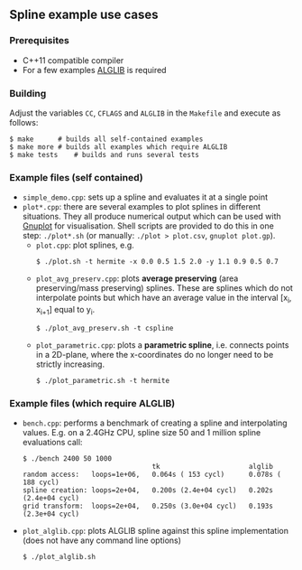 ## Spline example use cases

### Prerequisites
* C++11 compatible compiler
* For a few examples [ALGLIB](https://www.alglib.net/) is required

### Building
Adjust the variables `CC`, `CFLAGS` and `ALGLIB` in the `Makefile` and
execute as follows:
```
$ make 		# builds all self-contained examples
$ make more	# builds all examples which require ALGLIB
$ make tests	# builds and runs several tests
```

### Example files (self contained)

* `simple_demo.cpp`: sets up a spline and evaluates it at a single point
* `plot*.cpp`: there are several examples to plot splines in different situations.
	They all produce numerical output which can be used with [Gnuplot](http://www.gnuplot.info/) for visualisation. Shell scripts are provided to do this in one step: `./plot*.sh` (or manually: `./plot > plot.csv`, `gnuplot plot.gp`).
  * `plot.cpp`: plot splines, e.g.
	```
	$ ./plot.sh -t hermite -x 0.0 0.5 1.5 2.0 -y 1.1 0.9 0.5 0.7
	```
  * `plot_avg_preserv.cpp`: plots **average preserving** (area preserving/mass preserving) splines. These are splines which do not interpolate points but which have an average value in the interval [x<sub>i</sub>, x<sub>i+1</sub>] equal to y<sub>i</sub>.
	```
	$ ./plot_avg_preserv.sh -t cspline 
	```
  * `plot_parametric.cpp`: plots a **parametric spline**, i.e. connects points in a 2D-plane, where the x-coordinates do no longer need to be strictly increasing.
	```
	$ ./plot_parametric.sh -t hermite
	```

### Example files (which require ALGLIB)
* `bench.cpp`: performs a benchmark of creating a spline and interpolating values. E.g. on a 2.4GHz CPU, spline size 50 and 1 million spline evaluations call:
	```
	$ ./bench 2400 50 1000
	                                tk                      alglib
	random access:   loops=1e+06,   0.064s ( 153 cycl)      0.078s ( 188 cycl)
	spline creation: loops=2e+04,   0.200s (2.4e+04 cycl)   0.202s (2.4e+04 cycl)
	grid transform:  loops=2e+04,   0.250s (3.0e+04 cycl)   0.193s (2.3e+04 cycl)
	```
* `plot_alglib.cpp`: plots ALGLIB spline against this spline implementation (does not have any command line options)
	```
	$ ./plot_alglib.sh
	```

